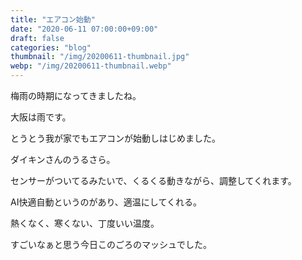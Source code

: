 ```yaml
---
title: "エアコン始動"
date: "2020-06-11 07:00:00+09:00"
draft: false
categories: "blog"
thumbnail: "/img/20200611-thumbnail.jpg"
webp: "/img/20200611-thumbnail.webp"
---
```


梅雨の時期になってきましたね。

大阪は雨です。

とうとう我が家でもエアコンが始動しはじめました。

ダイキンさんのうるさら。

センサーがついてるみたいで、くるくる動きながら、調整してくれます。

AI快適自動というのがあり、適温にしてくれる。

熱くなく、寒くない、丁度いい温度。

すごいなぁと思う今日このごろのマッシュでした。